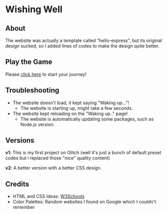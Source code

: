 # Wishing Well

## About
The website was actually a template called "hello-express", but its original design sucked, so I added lines of codes to make the design quite better.

## Play the Game

Please [click here](https://raymond-1227.github.io/wishing-well) to start your journey!

## Troubleshooting
  - The website doesn't load, it kept saying "Waking up..."!
    - The website is starting up, might take a few seconds.
  - The website kept reloading on the "Waking up.." page!
    - The website is automatically updating some packages, such as Node.js version.

## Versions

**v1**: This is my first project on Glitch (well it's just a bunch of default preset codes but i replaced those "nice" quality content)

**v2**: A better version with a better CSS design.

## Credits

 - HTML and CSS Ideas: [W3Schools](https://w3schools.com)
 - Color Palettes: Random websites I found on Google which I couldn't remember
